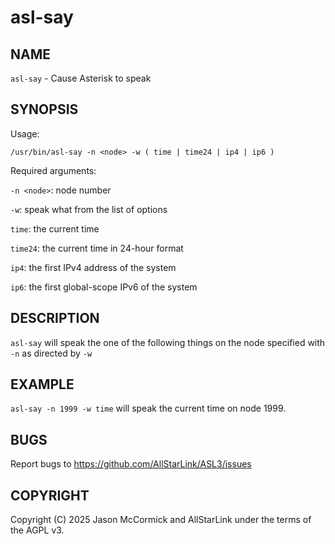 # asl-say

## NAME
`asl-say` - Cause Asterisk to speak

## SYNOPSIS
Usage: 

```
/usr/bin/asl-say -n <node> -w ( time | time24 | ip4 | ip6 )
```

Required arguments:

`-n <node>`: node number

`-w`: speak what from the list of options

`time`: the current time

`time24`: the current time in 24-hour format

`ip4`: the first IPv4 address of the system

`ip6`: the first global-scope IPv6 of the system

## DESCRIPTION
`asl-say` will speak the one of the following things on the node specified with `-n` as directed by `-w`

## EXAMPLE
`asl-say -n 1999 -w time` will speak the current time on node 1999.

## BUGS
Report bugs to https://github.com/AllStarLink/ASL3/issues

## COPYRIGHT
Copyright (C) 2025 Jason McCormick and AllStarLink under the terms of the AGPL v3.